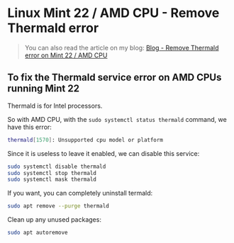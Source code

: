 # Linux Mint 22 / AMD CPU - Remove Thermald error

> You can also read the article on my blog:
[Blog - Remove Thermald error on Mint 22 / AMD CPU](https://www.damian-freelance.com/blog/amd-cpu-remove-thermald-error-on-linux-mint)

## To fix the Thermald service error on AMD CPUs running Mint 22

Thermald is for Intel processors.

So with AMD CPU, with the `sudo systemctl status thermald` command, we have this error:

```bash
thermald[1570]: Unsupported cpu model or platform
```

Since it is useless to leave it enabled, we can disable this service:

```bash
sudo systemctl disable thermald
sudo systemctl stop thermald
sudo systemctl mask thermald
```

If you want, you can completely uninstall termald:

```bash
sudo apt remove --purge thermald
```

Clean up any unused packages:

```bash
sudo apt autoremove
```
